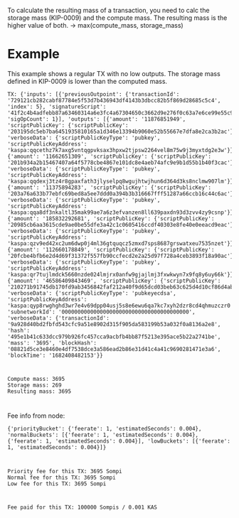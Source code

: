 To calculate the resulting mass of a transaction, you need to calc the storage mass (KIP-0009) and the compute mass.
The resulting mass is the higher value of both. -> max(compute_mass, storage_mass)

# Example 
This example shows a regular TX with no low outputs. The storage mass defined in KIP-0009 is lower than the computed mass.

    TX: {'inputs': [{'previousOutpoint': {'transactionId': '729121cb282cabf87784e5f53d7b436943df4143b3dbcc82b5f869d28685c5c4', 'index': 5}, 'signatureScript': '41f2c4b4adfebb87a63460314a6e3fc4a67304650c3662d9e276f0c63a7e6ce99e55c95c148d26f1da85fbce387a113fb664cd216fd8ea31fa1accdf40d0d5d36801', 'sigOpCount': 1}], 'outputs': [{'amount': '11876851949', 'scriptPublicKey': {'scriptPublicKey': '203195dc5eb7ba6451935810165a1d346e13394b9060e52b55667e7dfa8e2ca3b2ac'}, 'verboseData': {'scriptPublicKeyType': 'pubkey', 'scriptPublicKeyAddress': 'kaspa:qqcethz7k7axg5vntqgpvksax3hpxw2tjpsw2264vel8m75w9j3myxtdg2e3w'}}, {'amount': '11662651309', 'scriptPublicKey': {'scriptPublicKey': '201b934a2b15467407a64f5778cbe4867e101dc8e4aeb74afc9e9b1d55b1b40f3cac'}, 'verboseData': {'scriptPublicKeyType': 'pubkey', 'scriptPublicKeyAddress': 'kaspa:qqdexj3tz4r8gpaxfath3jlyselpq8wgujhtwjhun6d364d3ks8nclmw907lm'}}, {'amount': '11375894283', 'scriptPublicKey': {'scriptPublicKey': '203a76a633b77ebfc69bed8a5ee7ddd0a394b3b316667fff51287a66ccb16c44c6ac'}, 'verboseData': {'scriptPublicKeyType': 'pubkey', 'scriptPublicKeyAddress': 'kaspa:qqa8df3nkaltl35mak99ae7a6z3efvanzen8ll639paxdn93d3zvv4zy9csnp'}}, {'amount': '185832292681', 'scriptPublicKey': {'scriptPublicKey': '20985cb6aa3615cde9ae0be55dfe3a42c1c0605416ccdf40303e8fe40e0eeacd9eac'}, 'verboseData': {'scriptPublicKeyType': 'pubkey', 'scriptPublicKeyAddress': 'kaspa:qzv9ed42xc2um6dwp0j4ml36gtquqcz5zmxd7sps8687grswatxeu7535nzet'}}, {'amount': '112660178849', 'scriptPublicKey': {'scriptPublicKey': '20fcbe4bfb6e2d4d69f31372f557fb90ccfecd2e2a25d97f728a4ceb3893f18a90ac'}, 'verboseData': {'scriptPublicKeyType': 'pubkey', 'scriptPublicKeyAddress': 'kaspa:qr7tujlmdck5660nzde024lmjrx0anfw9gjajlmj3fxwkwyn7x9fq8y6uy66k'}}, {'amount': '46586409843469', 'scriptPublicKey': {'scriptPublicKey': '210271b91745db170fd9ab3456842faf212a40f9d65dcd03beb63c625d4d10cf86d4ab'}, 'verboseData': {'scriptPublicKeyType': 'pubkeyecdsa', 'scriptPublicKeyAddress': 'kaspa:qyp8rwghghd3wr7e4v69dpp04usj5s8e6ewu6qa7kc7xyh2dzr8cd4qhmuzczr0'}}], 'subnetworkId': '0000000000000000000000000000000000000000', 'verboseData': {'transactionId': '9a928d40bd2fbfd543cfc9a51e8902d315f905da583199b53a032f0a8136a2e8', 'hash': '495e1b41c633dcc979b926fc457cca9acbfb4bb87f5213e395ace5b22a2741be', 'mass': '3695', 'blockHash': '08821d5ce3e8460e4df7538dce3a586ead2b86e31d41c4a41c9690281471e3a6', 'blockTime': '1682408482153'}}

#

    Compute mass: 3695
    Storage mass: 269
    Resulting mass: 3695

#

Fee info from node: 

    {'priorityBucket': {'feerate': 1, 'estimatedSeconds': 0.004}, 'normalBuckets': [{'feerate': 1, 'estimatedSeconds': 0.004}, {'feerate': 1, 'estimatedSeconds': 0.004}], 'lowBuckets': [{'feerate': 1, 'estimatedSeconds': 0.004}]}

#

    Priority fee for this TX: 3695 Sompi
    Normal fee for this TX: 3695 Sompi
    Low fee for this TX: 3695 Sompi

#

    Fee paid for this TX: 100000 Sompis / 0.001 KAS